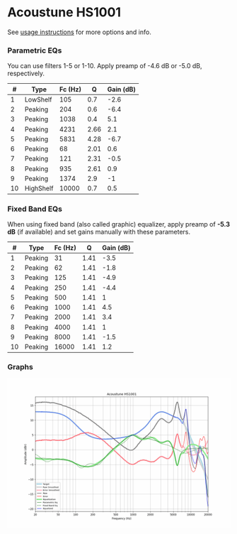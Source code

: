 # Acoustune HS1001
See [usage instructions](https://github.com/jaakkopasanen/AutoEq#usage) for more options and info.

### Parametric EQs
You can use filters 1-5 or 1-10. Apply preamp of -4.6 dB or -5.0 dB, respectively.

|   # | Type      |   Fc (Hz) |    Q |   Gain (dB) |
|-----|-----------|-----------|------|-------------|
|   1 | LowShelf  |       105 | 0.7  |        -2.6 |
|   2 | Peaking   |       204 | 0.6  |        -6.4 |
|   3 | Peaking   |      1038 | 0.4  |         5.1 |
|   4 | Peaking   |      4231 | 2.66 |         2.1 |
|   5 | Peaking   |      5831 | 4.28 |        -6.7 |
|   6 | Peaking   |        68 | 2.01 |         0.6 |
|   7 | Peaking   |       121 | 2.31 |        -0.5 |
|   8 | Peaking   |       935 | 2.61 |         0.9 |
|   9 | Peaking   |      1374 | 2.9  |        -1   |
|  10 | HighShelf |     10000 | 0.7  |         0.5 |

### Fixed Band EQs
When using fixed band (also called graphic) equalizer, apply preamp of **-5.3 dB** (if available) and set gains manually with these parameters.

|   # | Type    |   Fc (Hz) |    Q |   Gain (dB) |
|-----|---------|-----------|------|-------------|
|   1 | Peaking |        31 | 1.41 |        -3.5 |
|   2 | Peaking |        62 | 1.41 |        -1.8 |
|   3 | Peaking |       125 | 1.41 |        -4.9 |
|   4 | Peaking |       250 | 1.41 |        -4.4 |
|   5 | Peaking |       500 | 1.41 |         1   |
|   6 | Peaking |      1000 | 1.41 |         4.5 |
|   7 | Peaking |      2000 | 1.41 |         3.4 |
|   8 | Peaking |      4000 | 1.41 |         1   |
|   9 | Peaking |      8000 | 1.41 |        -1.5 |
|  10 | Peaking |     16000 | 1.41 |         1.2 |

### Graphs
![](./Acoustune%20HS1001.png)
